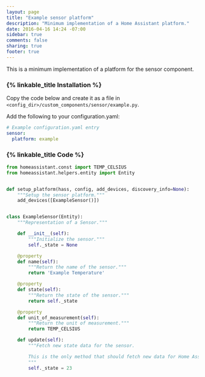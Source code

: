 ```yaml
---
layout: page
title: "Example sensor platform"
description: "Minimum implementation of a Home Assistant platform."
date: 2016-04-16 14:24 -07:00
sidebar: true
comments: false
sharing: true
footer: true
---
```


This is a minimum implementation of a platform for the sensor component.

### {% linkable_title Installation %}

Copy the code below and create it as a file in `<config_dir>/custom_components/sensor/example.py`.

Add the following to your configuration.yaml:

```yaml
# Example configuration.yaml entry
sensor:
  platform: example
```

### {% linkable_title Code %}

```python
from homeassistant.const import TEMP_CELSIUS
from homeassistant.helpers.entity import Entity


def setup_platform(hass, config, add_devices, discovery_info=None):
    """Setup the sensor platform."""
    add_devices([ExampleSensor()])


class ExampleSensor(Entity):
    """Representation of a Sensor."""

    def __init__(self):
        """Initialize the sensor."""
        self._state = None

    @property
    def name(self):
        """Return the name of the sensor."""
        return 'Example Temperature'

    @property
    def state(self):
        """Return the state of the sensor."""
        return self._state

    @property
    def unit_of_measurement(self):
        """Return the unit of measurement."""
        return TEMP_CELSIUS

    def update(self):
        """Fetch new state data for the sensor.

        This is the only method that should fetch new data for Home Assistant.
        """
        self._state = 23
```
